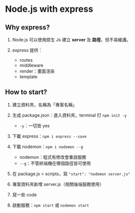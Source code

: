 
# Node.js with express

## Why express?

1. Node.js 可以使用原生 Js 建立 **server** 及 **路徑**，但不易維護。

2. express 提供：

    - routes
    - middleware
    - render：畫面渲染
    - template

## How to start?

1. 建立資料夾，名稱為「專案名稱」

2. 生成 package.json：進入資料夾，terminal 打 `npm init -y`
    - `-y`：一切皆 yes

3. 下載 express：`npm i express --save`

4. 下載 nodemon：`npm i nodemon --g`
    - nodemon：程式有修改會重啟服務
    - `--g`：不管終端機在哪個路徑皆可使用

5. 在 package.js > scripts，寫 `"start": "nodemon server.js"`

6. 專案資料夾新增 server.js（相關後端服務使用）

7. 寫一些 code

8. 啟動服務：`npm start` 或 `nodemon start`
